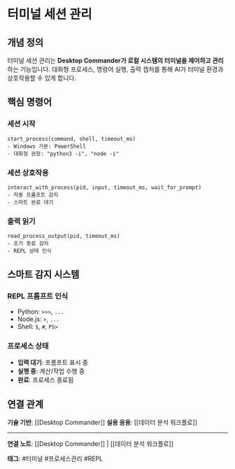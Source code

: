 # 터미널 세션 관리

## 개념 정의

터미널 세션 관리는 **Desktop Commander가 로컬 시스템의 터미널을 제어하고 관리**하는 기능입니다. 대화형 프로세스, 명령어 실행, 출력 캡처를 통해 AI가 터미널 환경과 상호작용할 수 있게 합니다.

## 핵심 명령어

### 세션 시작
```
start_process(command, shell, timeout_ms)
- Windows 기본: PowerShell
- 대화형 권장: "python3 -i", "node -i"
```

### 세션 상호작용
```
interact_with_process(pid, input, timeout_ms, wait_for_prompt)
- 자동 프롬프트 감지
- 스마트 완료 대기
```

### 출력 읽기
```
read_process_output(pid, timeout_ms)
- 조기 종료 감지
- REPL 상태 인식
```

## 스마트 감지 시스템

### REPL 프롬프트 인식
- Python: `>>>`, `...`
- Node.js: `>`, `...`  
- Shell: `$`, `#`, `PS>`

### 프로세스 상태
- **입력 대기**: 프롬프트 표시 중
- **실행 중**: 계산/작업 수행 중
- **완료**: 프로세스 종료됨

## 연결 관계

**기술 기반**: [[Desktop Commander]]
**실용 응용**: [[데이터 분석 워크플로]]

---

**연결 노트**: [[Desktop Commander]] | [[데이터 분석 워크플로]]

**태그**: #터미널 #프로세스관리 #REPL